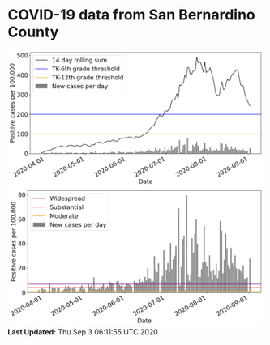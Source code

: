 # COVID-19 data from San Bernardino County
![image1](plots/graph.png)
![image2](plots/classification.png)
**Last Updated:** Thu Sep  3 06:11:55 UTC 2020